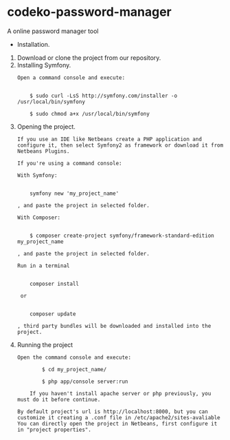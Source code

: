 # codeko-password-manager
A online password manager tool

- Installation.
<ol>
<li>
Download or clone the project from our repository.
</li>
<li>
Installing Symfony.

    Open a command console and execute: 

        
        $ sudo curl -LsS http://symfony.com/installer -o /usr/local/bin/symfony
       
        $ sudo chmod a+x /usr/local/bin/symfony       
</li>
<li>
Opening the project.

    If you use an IDE like Netbeans create a PHP application and configure it, then select Symfony2 as framework or download it from Netbeans Plugins.

    If you're using a command console: 
        
    With Symfony:


        symfony new 'my_project_name'

    , and paste the project in selected folder.

    With Composer:


        $ composer create-project symfony/framework-standard-edition my_project_name

    , and paste the project in selected folder.
    
    Run in a terminal 


        composer install

     or 


        composer update

    , third party bundles will be downloaded and installed into the project.
</li>
<li>
Running the project

    Open the command console and execute:
```
        $ cd my_project_name/
```
```
        $ php app/console server:run
```

        If you haven't install apache server or php previously, you must do it before continue.
    
    By default project's url is http://localhost:8000, but you can customize it creating a .conf file in /etc/apache2/sites-avaliable 
    You can directly open the project in Netbeans, first configure it in "project properties". 
</li>
</ol>